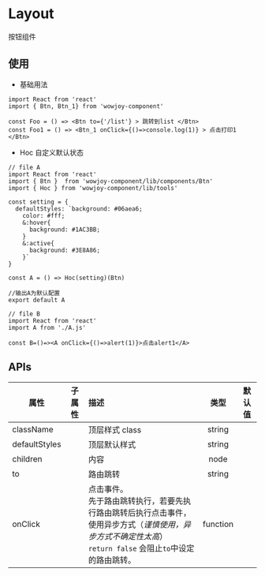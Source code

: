 # Layout

按钮组件

## 使用

- 基础用法

```
import React from 'react'
import { Btn, Btn_1} from 'wowjoy-component'

const Foo = () => <Btn to={'/list'} > 跳转到list </Btn>
const Foo1 = () => <Btn_1 onClick={()=>console.log(1)} > 点击打印1 </Btn>
```

- Hoc 自定义默认状态

```
// file A
import React from 'react'
import { Btn }  from 'wowjoy-component/lib/components/Btn'
import { Hoc } from 'wowjoy-component/lib/tools'

const setting = {
  defaultStyles: `background: #06aea6;
    color: #fff;
    &:hover{
      background: #1AC3BB;
    }
    &:active{
      background: #3E8A86;
    }`
}

const A = () => Hoc(setting)(Btn)

//输出A为默认配置
export default A
```

```
// file B
import React from 'react'
import A from './A.js'

const B=()=><A onClick={()=>alert(1)}>点击alert1</A>
```

## APIs

| 属性          | 子属性 | 描述                                                                                                                                                               |   类型   | 默认值 |
| ------------- | ------ | :----------------------------------------------------------------------------------------------------------------------------------------------------------------- | :------: | :----: |
| className     |        | 顶层样式 class                                                                                                                                                     |  string  |        |
| defaultStyles |        | 顶层默认样式                                                                                                                                                       |  string  |        |
| children      |        | 内容                                                                                                                                                               |   node   |        |
| to            |        | 路由跳转                                                                                                                                                           |  string  |        |
| onClick       |        | 点击事件。 <br>先于路由跳转执行，若要先执行路由跳转后执行点击事件，使用异步方式（_谨慎使用，异步方式不确定性太高_）<br>`return false` 会阻止`to`中设定的路由跳转。 | function |        |
